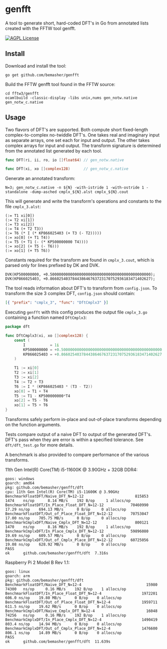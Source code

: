 # genfft

A tool to generate short, hard-coded DFT's in Go from annotated lists created with the FFTW tool genfft.

[![AGPL License](http://img.shields.io/badge/license-AGPL-blue.svg?style=flat)](http://www.gnu.org/licenses/agpl-3.0.html)

## Install

Download and install the tool:

    go get github.com/bemasher/genfft

Build the FFTW genfft tool found in the FFTW source:

    cd fftw3/genfft
    ocamlbuild -classic-display -libs unix,nums gen_notw.native gen_notw_c.native

## Usage

Two flavors of DFT's are supported. Both compute short fixed-length complex-to-complex no-twiddle DFT's. One takes real and imaginary input as separate arrays, one set each for input and output. The other takes complex arrays for input and output. The transform signature is determined from the annotated list generated by each tool.

```go
func DFT(ri, ii, ro, io []float64) // gen_notw.native
```

```go
func DFT(xi, xo []complex128)      // gen_notw_c.native
```

Generate an annotated transform:

```
N=3; gen_notw_c.native -n ${N} -with-istride 1 -with-ostride 1 -standalone -dump-asched cmplx_${N}.alst cmplx_${N}.cout
```

This will generate and write the transform's operations and constants to the file `cmplx_3.alst`:

```
(:= T1 xi[0])
(:= T2 xi[1])
(:= T3 xi[2])
(:= T4 (+ T2 T3))
(:= T6 (* I (* KP866025403 (+ T3 (- T2)))))
(:= xo[0] (+ T1 T4))
(:= T5 (+ T1 (- (* KP500000000 T4))))
(:= xo[2] (+ T5 (- T6)))
(:= xo[1] (+ T5 T6))
```

Constants required for the transform are found in `cmplx_3.cout`, which is parsed only for lines prefixed by DK and DVK.

```
DVK(KP500000000, +0.500000000000000000000000000000000000000000000);
DVK(KP866025403, +0.866025403784438646763723170752936183471402627);
```

The tool reads information about DFT's to transform from `config.json`. To transform the size 3 complex DFT, `config.json` should contain:

```json
[{ "prefix": "cmplx_3", "func": "DftCmplx3" }]
```

Executing `genfft` with this config produces the output file `cmplx_3.go` containing a function named `DftCmplx3`:

```go
package dft

func DftCmplx3(xi, xo []complex128) {
	const (
		I           = 1i
		KP500000000 = +0.500000000000000000000000000000000000000000000
		KP866025403 = +0.866025403784438646763723170752936183471402627
	)

	T1 := xi[0]
	T2 := xi[1]
	T3 := xi[2]
	T4 := T2 + T3
	T6 := I * (KP866025403 * (T3 - T2))
	xo[0] = T1 + T4
	T5 := T1 - KP500000000*T4
	xo[2] = T5 - T6
	xo[1] = T5 + T6
}
```

Transforms safely perform in-place and out-of-place transforms depending on the function arguments.

Tests compare output of a naive DFT to output of the generated DFT's. DFT's pass when they are error is within a specified tolerance. See `dft/dft_test.go` for more details.

A benchmark is also provided to compare performance of the various transforms.

11th Gen Intel(R) Core(TM) i5-11600K @ 3.90GHz + 32GB DDR4:

```
goos: windows
goarch: amd64
pkg: github.com/bemasher/genfft/dft
cpu: 11th Gen Intel(R) Core(TM) i5-11600K @ 3.90GHz
BenchmarkFloatDFT/Naive_DFT_N=12-12                       815853    1474    ns/op      8.14 MB/s    192 B/op     1 allocs/op
BenchmarkFloatDFT/In_Place_Float_DFT_N=12-12            70460990      17.29 ns/op    694.13 MB/s      0 B/op     0 allocs/op
BenchmarkFloatDFT/Out_of_Place_Float_DFT_N=12-12        70753047      17.00 ns/op    705.75 MB/s      0 B/op     0 allocs/op
BenchmarkCmplxDFT/Naive_Cmplx_DFT_N=12-12                 800121    1470    ns/op      8.16 MB/s    192 B/op     1 allocs/op
BenchmarkCmplxDFT/In_Place_Cmplx_DFT_N=12-12            59896080      19.69 ns/op    609.57 MB/s      0 B/op     0 allocs/op
BenchmarkCmplxDFT/Out_of_Cmplx_Place_DFT_N=12-12        60725056      19.08 ns/op    628.92 MB/s      0 B/op     0 allocs/op
PASS
ok      github.com/bemasher/genfft/dft  7.316s
```

Raspberry Pi 2 Model B Rev 1.1:

```
goos: linux
goarch: arm
pkg: github.com/bemasher/genfft/dft
BenchmarkFloatDFT/Naive_DFT_N=12-4         	                   15980    74300   ns/op     0.16 MB/s    192 B/op    1 allocs/op
BenchmarkFloatDFT/In_Place_Float_DFT_N=12-4                  1972201      606.0 ns/op    19.80 MB/s      0 B/op    0 allocs/op
BenchmarkFloatDFT/Out_of_Place_Float_DFT_N=12-4              1959711      611.5 ns/op    19.62 MB/s      0 B/op    0 allocs/op
BenchmarkCmplxDFT/Naive_Cmplx_DFT_N=12-4                       16048    74256   ns/op     0.16 MB/s    192 B/op    1 allocs/op
BenchmarkCmplxDFT/In_Place_Cmplx_DFT_N=12-4                  1490419      803.4 ns/op    14.94 MB/s      0 B/op    0 allocs/op
BenchmarkCmplxDFT/Out_of_Cmplx_Place_DFT_N=12-4              1476600      806.1 ns/op    14.89 MB/s      0 B/op    0 allocs/op
PASS
ok      github.com/bemasher/genfft/dft	11.639s
```
